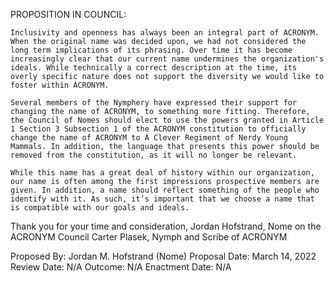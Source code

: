 PROPOSITION IN COUNCIL:
	
	Inclusivity and openness has always been an integral part of ACRONYM. When the original name was decided upon, we had not considered the long term implications of its phrasing. Over time it has become increasingly clear that our current name undermines the organization's ideals. While technically a correct description at the time, its overly specific nature does not support the diversity we would like to foster within ACRONYM.

	Several members of the Nymphery have expressed their support for changing the name of ACRONYM, to something more fitting. Therefore, the Council of Nomes should elect to use the powers granted in Article 1 Section 3 Subsection 1 of the ACRONYM constitution to officially change the name of ACRONYM to A Clever Regiment of Nerdy Young Mammals. In addition, the language that presents this power should be removed from the constitution, as it will no longer be relevant.

	While this name has a great deal of history within our organization, our name is often among the first impressions prospective members are given. In addition, a name should reflect something of the people who identify with it. As such, it’s important that we choose a name that is compatible with our goals and ideals.

Thank you for your time and consideration,
Jordan Hofstrand, Nome on the ACRONYM Council
Carter Plasek, Nymph and Scribe of ACRONYM

Proposed By:	Jordan M. Hofstrand (Nome)
Proposal Date:	March 14, 2022
Review Date:	N/A
Outcome:		N/A
Enactment Date:	N/A
